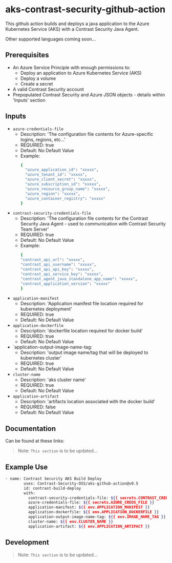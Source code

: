 # aks-contrast-security-github-action

This github action builds and deploys a java application to the Azure Kubernetes Service (AKS) with a Contrast Security Java Agent.

Other supported languages coming soon...

## Prerequisites

- An Azure Service Principle with enough permissions to: 
    - Deploy an application to Azure Kubernetes Service (AKS)
    - Deploy a volume
    - Create a secret 
- A valid Contrast Security account
- Prepopulated Contrast Security and Azure JSON objects - details within 'Inputs' section

## Inputs
- `azure-credentials-file`
  - Description: 'The configuration file contents for Azure-specific logins, regions, etc...'
  - REQUIRED: true
  - Default: No Default Value
  - Example:
    ```sh
    {
      "azure_application_id": "xxxxx",
      "azure_tenant_id": "xxxxx",
      "azure_client_secret": "xxxxx",
      "azure_subscription_id": "xxxxx",
      "azure_resource_group_name": "xxxxx",
      "azure_region": "xxxxx",
      "azure_container_registry": "xxxxx"
    }
    ```
- `contrast-security-credentials-file`
  - Description: 'The configuration file contents for the Contrast Security Java Agent - used to communication with Contrast Security Team Server'
  - REQUIRED: true
  - Default: No Default Value
  - Example:
    ```sh
    {
    "contrast_api_url": "xxxxx",
    "contrast_api_username": "xxxxx",
    "contrast_api_api_key": "xxxxx",
    "contrast_api_service_key": "xxxxx",
    "contrast_agent_java_standalone_app_name": "xxxxx",
    "contrast_application_version": "xxxxx"
    }
    ```
- `application-manifest`
  - Description: 'Application manifest file location required for kubernetes deployment'
  - REQUIRED: true
  - Default: No Default Value
- `application-dockerfile`
  - Description: 'dockerfile location required for docker build'
  - REQUIRED: true
  - Default: No Default Value
- `application-output-image-name-tag:
  - Description: 'output image name/tag that will be deployed to kubernetes cluster'
  - REQUIRED: true
  - Default: No Default Value
- `cluster-name`
  - Description: 'aks cluster name'
  - REQUIRED: true
  - Default: No Default Value
- `application-artifact`
  - Description: 'artifacts location associated with the docker build'
  - REQUIRED: false
  - Default: No Default Value

## Documentation

Can be found at these links:

> Note: `This section` is to be updated...

## Example Use

```sh
- name: Contrast Security AKS Build Deploy
        uses: Contrast-Security-OSS/aks-github-action@v0.5
        id: contrast-build-deploy
        with:
          contrast-security-credentials-file: ${{ secrets.CONTRAST_CREDS_FILE }}
          azure-credentials-file: ${{ secrets.AZURE_CREDS_FILE }}
          application-manifest: ${{ env.APPLICATION_MANIFEST }}
          application-dockerfile: ${{ env.APPLICATION_DOCKERFILE }}
          application-output-image-name-tag: ${{ env.IMAGE_NAME_TAG }}
          cluster-name: ${{ env.CLUSTER_NAME }}
          application-artifact: ${{ env.APPLICATION_ARTIFACT }}
```

## Development

> Note: `This section` is to be updated...
